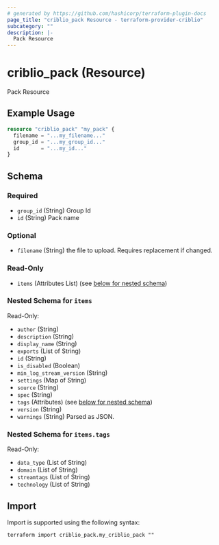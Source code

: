 ```yaml
---
# generated by https://github.com/hashicorp/terraform-plugin-docs
page_title: "criblio_pack Resource - terraform-provider-criblio"
subcategory: ""
description: |-
  Pack Resource
---
```


# criblio_pack (Resource)

Pack Resource

## Example Usage

```terraform
resource "criblio_pack" "my_pack" {
  filename = "...my_filename..."
  group_id = "...my_group_id..."
  id       = "...my_id..."
}
```

<!-- schema generated by tfplugindocs -->
## Schema

### Required

- `group_id` (String) Group Id
- `id` (String) Pack name

### Optional

- `filename` (String) the file to upload. Requires replacement if changed.

### Read-Only

- `items` (Attributes List) (see [below for nested schema](#nestedatt--items))

<a id="nestedatt--items"></a>
### Nested Schema for `items`

Read-Only:

- `author` (String)
- `description` (String)
- `display_name` (String)
- `exports` (List of String)
- `id` (String)
- `is_disabled` (Boolean)
- `min_log_stream_version` (String)
- `settings` (Map of String)
- `source` (String)
- `spec` (String)
- `tags` (Attributes) (see [below for nested schema](#nestedatt--items--tags))
- `version` (String)
- `warnings` (String) Parsed as JSON.

<a id="nestedatt--items--tags"></a>
### Nested Schema for `items.tags`

Read-Only:

- `data_type` (List of String)
- `domain` (List of String)
- `streamtags` (List of String)
- `technology` (List of String)

## Import

Import is supported using the following syntax:

```shell
terraform import criblio_pack.my_criblio_pack ""
```
